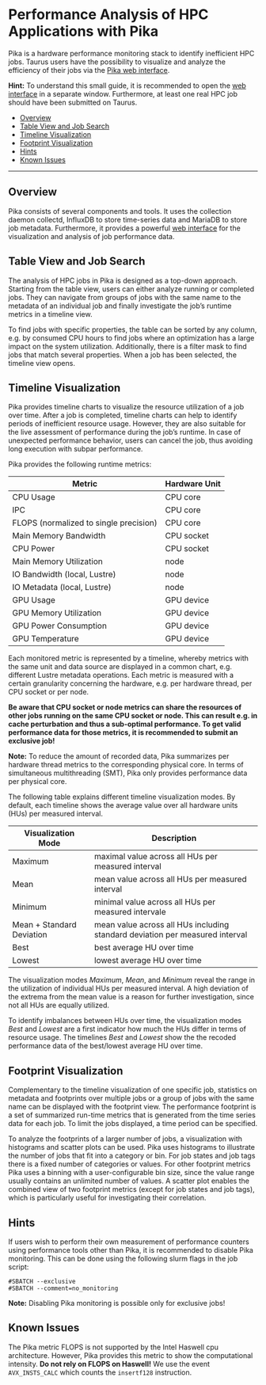 # Performance Analysis of HPC Applications with Pika

Pika is a hardware performance monitoring stack to identify inefficient HPC jobs. Taurus users have the possibility to visualize and analyze the efficiency of their jobs via the [Pika web interface](https://selfservice.zih.tu-dresden.de/l/index.php/hpcportal/jobmonitoring/zih/jobs).

**Hint:** To understand this small guide, it is recommended to open the [web interface](https://selfservice.zih.tu-dresden.de/l/index.php/hpcportal/jobmonitoring/zih/jobs) in a separate window. Furthermore, at least one real HPC job should have been submitted on Taurus. 

- [Overview](#overview)
- [Table View and Job Search](#table-view-and-job-search)
- [Timeline Visualization](#timeline-visualization)
- [Footprint Visualization](#footprint-visualization)
- [Hints](#hints)
- [Known Issues](#known-issues)

***
## Overview
Pika consists of several components and tools. 
It uses the collection daemon collectd, InfluxDB to store time-series data and MariaDB to store job metadata.
Furthermore, it provides a powerful [web interface](https://selfservice.zih.tu-dresden.de/l/index.php/hpcportal/jobmonitoring/zih/jobs) for the visualization and analysis of job performance data.

## Table View and Job Search
The analysis of HPC jobs in Pika is designed as a top-down approach. Starting from the table view, users can either analyze running or completed jobs. They can navigate from groups of jobs with the same name to the metadata of an individual job and finally investigate the job’s runtime metrics in a timeline view.

To find jobs with specific properties, the table can be sorted by any column, e.g. by consumed CPU hours to find jobs where an optimization has a large impact on the system utilization. Additionally, there is a filter mask to find jobs that match several properties. When a job has been selected, the timeline view opens.

## Timeline Visualization
Pika provides timeline charts to visualize the resource utilization of a job over time.
After a job is completed, timeline charts can help to identify periods of inefficient resource usage.
However, they are also suitable for the live assessment of performance during the job’s runtime.
In case of unexpected performance behavior, users can cancel the job, thus avoiding long execution with subpar performance.

Pika provides the following runtime metrics:

|Metric| Hardware Unit|
|---|---|
|CPU Usage|CPU core|
|IPC|CPU core|
|FLOPS (normalized to single precision) |CPU core|
|Main Memory Bandwidth|CPU socket|
|CPU Power|CPU socket|
|Main Memory Utilization|node|
|IO Bandwidth (local, Lustre) |node|
|IO Metadata (local, Lustre) |node|
|GPU Usage|GPU device|
|GPU Memory Utilization|GPU device|
|GPU Power Consumption|GPU device|
|GPU Temperature|GPU device|


Each monitored metric is represented by a timeline, whereby metrics with the same unit and data source are displayed in a common chart, e.g. different Lustre metadata operations.
Each metric is measured with a certain granularity concerning the hardware, e.g. per hardware thread, per CPU socket or per node.

**Be aware that CPU socket or node metrics can share the resources of other jobs running on the same CPU socket or node. This can result e.g. in cache perturbation and thus a sub-optimal performance. To get valid performance data for those metrics, it is recommended to submit an exclusive job!**

**Note:** To reduce the amount of recorded data, Pika summarizes per hardware thread metrics to the corresponding physical core. In terms of simultaneous multithreading (SMT), Pika only provides performance data per physical core.


The following table explains different timeline visualization modes.
By default, each timeline shows the average value over all hardware units (HUs) per measured interval.

|Visualization Mode| Description|
|---|---|
|Maximum |maximal value across all HUs per measured interval|
|Mean|mean value across all HUs per measured interval|
|Minimum |minimal value across all HUs per measured intervale|
|Mean + Standard Deviation|mean value across all HUs including standard deviation per measured interval|
|Best|best average HU over time|
|Lowest|lowest average HU over time|

The visualization modes *Maximum*, *Mean*, and *Minimum* reveal the range in the utilization of individual HUs per measured interval. A high deviation of the extrema from the mean value is a reason for further investigation, since not all HUs are equally utilized.

To identify imbalances between HUs over time, the visualization modes *Best* and *Lowest* are a first indicator how much the HUs differ in terms of resource usage. The timelines *Best* and *Lowest* show the the recoded performance data of the best/lowest average HU over time.


## Footprint Visualization
Complementary to the timeline visualization of one specific job, statistics on metadata and footprints over multiple jobs or a group of jobs with the same name can be displayed with the footprint view.
The performance footprint is a set of summarized run-time metrics that is generated from the time series data for each job.
To limit the jobs displayed, a time period can be specified.

To analyze the footprints of a larger number of jobs, a visualization with histograms and scatter plots can be used. Pika uses histograms to illustrate the number of jobs that fit into a category or bin. For job states and job tags there is a fixed number of categories or values. For other footprint metrics Pika uses a binning with a user-configurable bin size, since the value range usually contains an unlimited number of values.
A scatter plot enables the combined view of two footprint metrics (except for job states and job tags), which is particularly useful for investigating their correlation.

## Hints
If users wish to perform their own measurement of performance counters using performance tools other than Pika, it is recommended to disable Pika monitoring. This can be done using the following slurm flags in the job script:

	#SBATCH --exclusive
	#SBATCH --comment=no_monitoring
	
**Note:** Disabling Pika monitoring is possible only for exclusive jobs!


## Known Issues
The Pika metric FLOPS is not supported by the Intel Haswell cpu architecture.
However, Pika provides this metric to show the computational intensity.
**Do not rely on FLOPS on Haswell!**
We use the event `AVX_INSTS_CALC` which counts the `insertf128` instruction.
